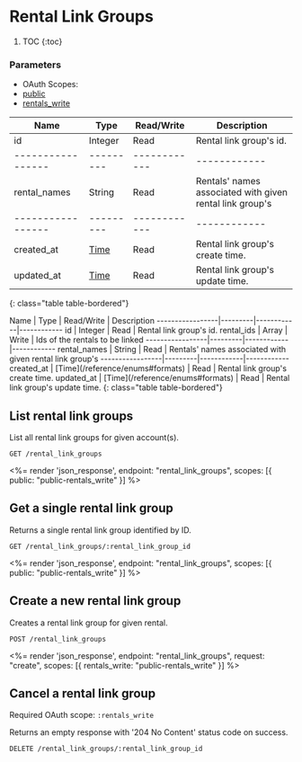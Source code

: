 # Rental Link Groups

1. TOC
{:toc}

### Parameters
<ul class="nav nav-pills" role="tablist">
  <li class="disabled"><a>OAuth Scopes:</a></li>
  <li class="active"><a href="#public" role="tab" data-toggle="pill">public</a></li>
  <li><a href="#rentals_write" role="tab" data-toggle="pill">rentals_write</a></li>
</ul>
<div class="tab-content" markdown="1">
  <div class="tab-pane active" id="public" markdown="1">

Name             | Type    | Read/Write | Description
-----------------|---------|------------|------------
id               | Integer | Read       | Rental link group's id.
-----------------|---------|------------|------------
rental_names     | String  | Read       | Rentals' names associated with given rental link group's
-----------------|---------|------------|------------
created_at       | [Time](/reference/enums#formats) | Read         | Rental link group's create time.
updated_at       | [Time](/reference/enums#formats) | Read         | Rental link group's update time.
{: class="table table-bordered"}
  </div>
  <div class="tab-pane" id="rentals_write" markdown="1">
Name             | Type    | Read/Write | Description
-----------------|---------|------------|------------
id               | Integer | Read       | Rental link group's id.
rental_ids       | Array   | Write      | Ids of the rentals to be linked
-----------------|---------|------------|------------
rental_names     | String  | Read       | Rentals' names associated with given rental link group's
-----------------|---------|------------|------------
created_at       | [Time](/reference/enums#formats) | Read         | Rental link group's create time.
updated_at       | [Time](/reference/enums#formats) | Read         | Rental link group's update time.
{: class="table table-bordered"}
  </div>
</div>

## List rental link groups

List all rental link groups for given account(s).

~~~
GET /rental_link_groups
~~~

<%= render 'json_response', endpoint: "rental_link_groups", scopes: [{ public: "public-rentals_write" }] %>

## Get a single rental link group

Returns a single rental link group identified by ID.

~~~
GET /rental_link_groups/:rental_link_group_id
~~~

<%= render 'json_response', endpoint: "rental_link_groups", scopes: [{ public: "public-rentals_write" }] %>

## Create a new rental link group

Creates a rental link group for given rental.

~~~~
POST /rental_link_groups
~~~~

<%= render 'json_response', endpoint: "rental_link_groups", request: "create",
  scopes: [{ rentals_write: "public-rentals_write" }] %>

## Cancel a rental link group

Required OAuth scope: `:rentals_write`

Returns an empty response with '204 No Content' status code on success.

~~~~~~
DELETE /rental_link_groups/:rental_link_group_id
~~~~~~
